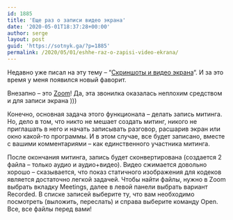 ```yaml
---
id: 1885
title: 'Еще раз о записи видео экрана'
date: '2020-05-01T18:37:28+00:00'
author: serge
layout: post
guid: 'https://sotnyk.ga/?p=1885'
permalink: /2020/05/01/eshhe-raz-o-zapisi-video-ekrana/
---
```


Недавно уже писал на эту тему – “[Скриншоты и видео экрана](http://localhost/2020/02/23/skrinshoty-i-video-ekrana/)“. И за это время у меня появился новый фаворит.

Внезапно – это [Zoom](https://zoom.us/)! Да, эта звонилка оказалась неплохим средством и для записи экрана )))

Конечно, основная задача этого функционала – делать запись митинга. Но, дело в том, что никто не мешает создать митинг, никого не приглашать в него и начать записывать разговор, расшарив экран или окно какой-то программы. И в этом случае, все будет записано, вместе с вашими комментариями – как единственного участника митинга.

После окончания митинга, запись будет сконвертирована (создается 2 файла – только аудио и аудио+видео). Видео сжимается довольно хорошо – сказывается, что показ статичного изображения для кодеков является достаточно легкой задачей. Чтобы найти файлы, нужно в Zoom выбрать вкладку Meetings, далее в левой панели выбрать вариант Recorded. В списке записей выберите ту, что вам необходимо посмотреть (выложить, переслать) и справа выберите команду Open. Все, все файлы перед вами!